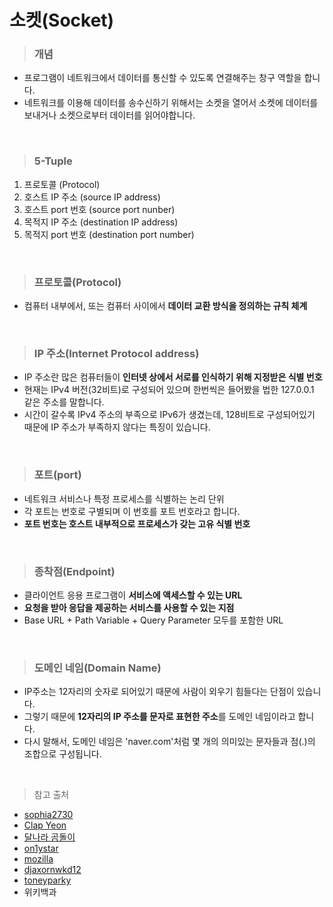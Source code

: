 # 소켓(Socket)

> ### 개념
- 프로그램이 네트워크에서 데이터를 통신할 수 있도록 연결해주는 창구 역할을 합니다.
- 네트워크를 이용해 데이터를 송수신하기 위해서는 소켓을 열어서 소켓에 데이터를 보내거나 소켓으로부터 데이터를 읽어야합니다.

<br>

> ### 5-Tuple
1. 프로토콜 (Protocol)
2. 호스트 IP 주소 (source IP address)
3. 호스트 port 번호 (source port nunber)
4. 목적지 IP 주소 (destination IP address)
5. 목적지 port 번호 (destination port number)

<br>

> ### 프로토콜(Protocol)
- 컴퓨터 내부에서, 또는 컴퓨터 사이에서 **데이터 교환 방식을 정의하는 규칙 체계**

<br>

> ### IP 주소(Internet Protocol address)
- IP 주소란 많은 컴퓨터들이 **인터넷 상에서 서로를 인식하기 위해 지정받은 식별 번호**
- 현재는 IPv4 버전(32비트)로 구성되어 있으며 한번씩은 들어봤을 법한 127.0.0.1 같은 주소를 말합니다.
- 시간이 갈수록 IPv4 주소의 부족으로 IPv6가 생겼는데, 128비트로 구성되어있기 때문에 IP 주소가 부족하지 않다는 특징이 있습니다.

<br>

> ### 포트(port)
- 네트워크 서비스나 특정 프로세스를 식별하는 논리 단위
- 각 포트는 번호로 구별되며 이 번호를 포트 번호라고 합니다.
- **포트 번호는 호스트 내부적으로 프로세스가 갖는 고유 식별 번호**

<br>

> ### 종착점(Endpoint)
- 클라이언트 응용 프로그램이 **서비스에 액세스할 수 있는 URL**
- **요청을 받아 응답을 제공하는 서비스를 사용할 수 있는 지점**
- Base URL + Path Variable + Query Parameter 모두를 포함한 URL

<br>

> ### 도메인 네임(Domain Name)
- IP주소는 12자리의 숫자로 되어있기 때문에 사람이 외우기 힘들다는 단점이 있습니다.
- 그렇기 때문에 **12자리의 IP 주소를 문자로 표현한 주소**를 도메인 네임이라고 합니다.
- 다시 말해서, 도메인 네임은 'naver.com'처럼 몇 개의 의미있는 문자들과 점(.)의 조합으로 구성됩니다.

<br>

> 참고 출처
- [sophia2730](https://sophia2730.tistory.com/entry/DNS-%EC%A3%BC%EC%86%8C%EC%B0%BD%EC%97%90-wwwnavercom%EC%9D%84-%EC%B9%98%EB%A9%B4-%EC%9D%BC%EC%96%B4%EB%82%98%EB%8A%94-%EC%9D%BC)
- [Clap Yeon](https://medium.com/@su_bak/term-socket%EC%9D%B4%EB%9E%80-7ca7963617ff)
- [달나라 곰돌이](https://helloworld-88.tistory.com/215)
- [on1ystar](https://on1ystar.github.io/socket%20programming/2021/03/16/socket-1/)
- [mozilla](https://developer.mozilla.org/ko/docs/Glossary/Protocol)
- [djaxornwkd12](https://velog.io/@djaxornwkd12/API%EC%99%80-ENDPOINT%EB%9E%80-%EB%AC%B4%EC%97%87%EC%9D%B8%EA%B0%80)
- [toneyparky](https://toneyparky.tistory.com/6)
- 위키백과